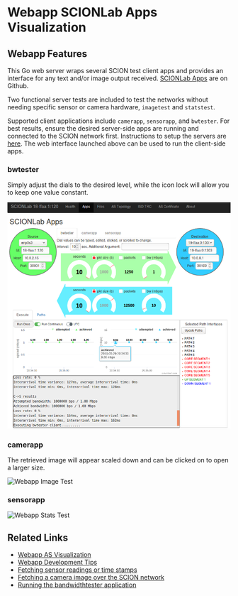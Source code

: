 # Webapp SCIONLab Apps Visualization

## Webapp Features

This Go web server wraps several SCION test client apps and provides an interface for any text and/or image output received. [SCIONLab Apps](http://github.com/netsec-ethz/scion-apps) are on Github.

Two functional server tests are included to test the networks without needing specific sensor or camera hardware, `imagetest` and `statstest`.

Supported client applications include `camerapp`, `sensorapp`, and `bwtester`. For best results, ensure the desired server-side apps are running and connected to the SCION network first. Instructions to setup the servers are [here](https://github.com/perrig/SCIONLab/blob/master/README.md). The web interface launched above can be used to run the client-side apps.

### bwtester

Simply adjust the dials to the desired level, while the icon lock will allow you to keep one value constant.

![Webapp Bandwidth Test](../images/webapp_bwtester.png?raw=true "Webapp Bandwidth Test")

### camerapp

The retrieved image will appear scaled down and can be clicked on to open a larger size.

![Webapp Image Test](../images/webapp_camerapp.png?raw=true "Webapp Image Test")

### sensorapp

![Webapp Stats Test](../images/webapp_sensorapp.png?raw=true "Webapp Stats Test")

## Related Links
* [Webapp AS Visualization](../as_visualization/webapp.md)
* [Webapp Development Tips](../as_visualization/webapp_development.md)
* [Fetching sensor readings or time stamps](../sample_projects/fetch_sensor_readings.md)
* [Fetching a camera image over the SCION network](../sample_projects/access_camera.md)
* [Running the bandwidthtester application](../sample_projects/bwtester.md)


